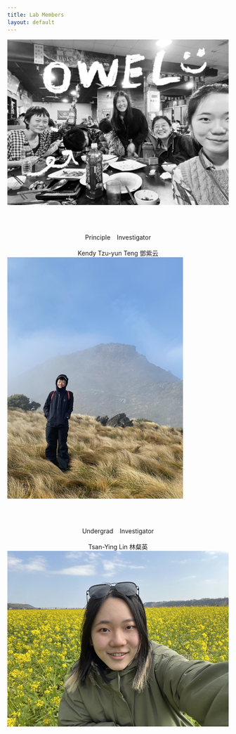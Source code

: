 ```yaml
---
title: Lab Members
layout: default
---
```



![owel_photo](owel_photo.JPG)

<br/><br/>

<center> Principle &ensp; Investigator </center><br> 
<center> Kendy Tzu-yun Teng 鄧紫云 </center>

<img src="PI_photo.jpeg" width="400" height="550" />
 
<br/><br/>

<center>Undergrad &ensp; Investigator </center><br> 
<center>Tsan-Ying Lin 林粲英 </center>

<img src="Tsan_photo.jpg" width="550" height="400" />

<br/><br/>
